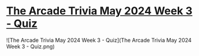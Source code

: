 # [The Arcade Trivia May 2024 Week 3 - Quiz](https://www.cloudskillsboost.google/games/5113/labs/33359)

![The Arcade Trivia May 2024 Week 3 - Quiz](The Arcade Trivia May 2024 Week 3 - Quiz.png)
